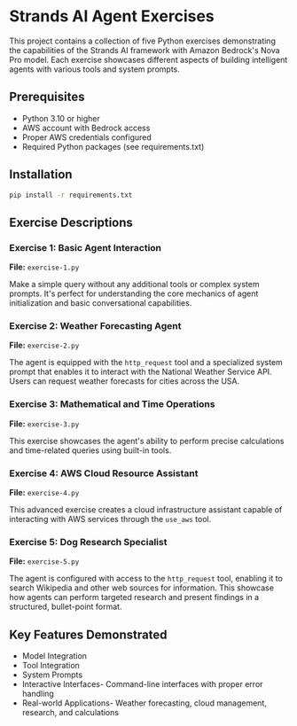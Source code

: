 # Strands AI Agent Exercises

This project contains a collection of five Python exercises demonstrating the capabilities of the Strands AI framework with Amazon Bedrock's Nova Pro model. Each exercise showcases different aspects of building intelligent agents with various tools and system prompts.

## Prerequisites

- Python 3.10 or higher
- AWS account with Bedrock access
- Proper AWS credentials configured
- Required Python packages (see requirements.txt)

## Installation

```bash
pip install -r requirements.txt
```

## Exercise Descriptions

### Exercise 1: Basic Agent Interaction
**File:** `exercise-1.py`

Make a simple query without any additional tools or complex system prompts. It's perfect for understanding the core mechanics of agent initialization and basic conversational capabilities.

### Exercise 2: Weather Forecasting Agent
**File:** `exercise-2.py`

The agent is equipped with the `http_request` tool and a specialized system prompt that enables it to interact with the National Weather Service API. Users can request weather forecasts for cities across the USA.

### Exercise 3: Mathematical and Time Operations
**File:** `exercise-3.py`

This exercise showcases the agent's ability to perform precise calculations and time-related queries using built-in tools. 

### Exercise 4: AWS Cloud Resource Assistant
**File:** `exercise-4.py`

This advanced exercise creates a cloud infrastructure assistant capable of interacting with AWS services through the `use_aws` tool. 

### Exercise 5: Dog Research Specialist
**File:** `exercise-5.py`

The agent is configured with access to the `http_request` tool, enabling it to search Wikipedia and other web sources for information. This showcase how agents can perform targeted research and present findings in a structured, bullet-point format.

## Key Features Demonstrated

- Model Integration
- Tool Integration
- System Prompts
- Interactive Interfaces- Command-line interfaces with proper error handling
- Real-world Applications- Weather forecasting, cloud management, research, and calculations
